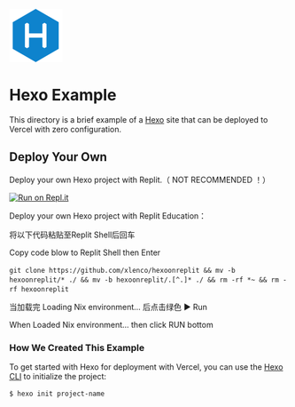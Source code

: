 ![Hexo Logo](https://github.com/vercel/vercel/blob/main/packages/frameworks/logos/hexo.svg)

# Hexo Example

This directory is a brief example of a [Hexo](https://hexo.io/) site that can be deployed to Vercel with zero configuration.

## Deploy Your Own

Deploy your own Hexo project with Replit.（ NOT RECOMMENDED ！）

<a href="https://repl.it/github/xlenco/hexoonreplit">
  <img alt="Run on Repl.it" src="https://repl.it/badge/github/xlenco/hexoonreplit" style="height: 40px; width: 190px;" />
</a>

Deploy your own Hexo project with Replit Education：

将以下代码粘贴至Replit Shell后回车

Copy code blow to Replit Shell then Enter

`git clone https://github.com/xlenco/hexoonreplit && mv -b hexoonreplit/* ./ && mv -b hexoonreplit/.[^.]* ./ && rm -rf *~ && rm -rf hexoonreplit`

当加载完 Loading Nix environment... 后点击绿色 ▶ Run

When Loaded Nix environment... then click RUN bottom

### How We Created This Example

To get started with Hexo for deployment with Vercel, you can use the [Hexo CLI](https://hexo.io/docs/index.html#Installation) to initialize the project:

```shell
$ hexo init project-name
```
